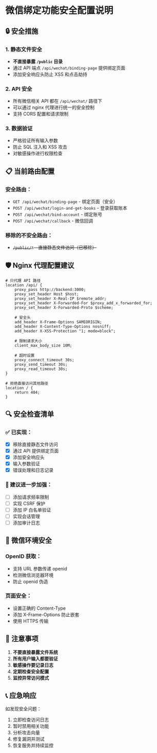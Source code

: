 # 微信绑定功能安全配置说明

## 🔒 安全措施

### 1. 静态文件安全
- **不直接暴露 `/public` 目录**
- 通过 API 端点 `/api/wechat/binding-page` 提供绑定页面
- 添加安全响应头防止 XSS 和点击劫持

### 2. API 安全
- 所有微信相关 API 都在 `/api/wechat/` 路径下
- 可以通过 nginx 代理进行统一的安全控制
- 支持 CORS 配置和请求限制

### 3. 数据验证
- 严格验证所有输入参数
- 防止 SQL 注入和 XSS 攻击
- 对敏感操作进行权限检查

## 📋 当前路由配置

### 安全路由：
- `GET /api/wechat/binding-page` - 绑定页面（安全）
- `POST /api/wechat/login-and-get-books` - 登录获取账本
- `POST /api/wechat/bind-account` - 绑定账号
- `POST /api/wechat/callback` - 微信回调

### 移除的不安全路由：
- ~~`/public/*` - 直接静态文件访问（已移除）~~

## 🛡️ Nginx 代理配置建议

```nginx
# 只代理 API 路径
location /api/ {
    proxy_pass http://backend:3000;
    proxy_set_header Host $host;
    proxy_set_header X-Real-IP $remote_addr;
    proxy_set_header X-Forwarded-For $proxy_add_x_forwarded_for;
    proxy_set_header X-Forwarded-Proto $scheme;
    
    # 安全头
    add_header X-Frame-Options SAMEORIGIN;
    add_header X-Content-Type-Options nosniff;
    add_header X-XSS-Protection "1; mode=block";
    
    # 限制请求大小
    client_max_body_size 10M;
    
    # 超时设置
    proxy_connect_timeout 30s;
    proxy_send_timeout 30s;
    proxy_read_timeout 30s;
}

# 拒绝直接访问其他路径
location / {
    return 404;
}
```

## 🔍 安全检查清单

### ✅ 已实现：
- [x] 移除直接静态文件访问
- [x] 通过 API 提供绑定页面
- [x] 添加安全响应头
- [x] 输入参数验证
- [x] 错误处理和日志记录

### 🔄 建议进一步加强：
- [ ] 添加请求频率限制
- [ ] 实现 CSRF 保护
- [ ] 添加 IP 白名单验证
- [ ] 实现会话管理
- [ ] 添加审计日志

## 📱 微信环境安全

### OpenID 获取：
- 支持 URL 参数传递 openid
- 检测微信浏览器环境
- 防止 openid 伪造

### 页面安全：
- 设置正确的 Content-Type
- 添加 X-Frame-Options 防止嵌套
- 使用 HTTPS 传输

## 🚨 注意事项

1. **不要直接暴露文件系统**
2. **所有用户输入都要验证**
3. **敏感操作要记录日志**
4. **定期检查安全配置**
5. **监控异常访问模式**

## 📞 应急响应

如发现安全问题：
1. 立即检查访问日志
2. 暂时禁用相关功能
3. 分析攻击向量
4. 修复漏洞并测试
5. 恢复服务并持续监控
